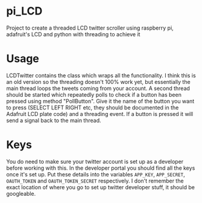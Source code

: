# pi_LCD
Project to create a threaded LCD twitter scroller using raspberry pi, adafruit's LCD and python with threading to achieve it

# Usage
LCDTwitter contains the class which wraps all the functionality. I think this is an old version so the threading doesn't 100% work yet, but essentially the main thread loops the tweets coming from your account. A second thread should be started which repeatedly polls to check if a button has been pressed using method "PollButton". Give it the name of the button you want to press (SELECT LEFT RIGHT etc, they should be documented in the Adafruit LCD plate code) and a threading event. If a button is pressed it will send a signal back to the main thread.

# Keys
You do need to make sure your twitter account is set up as a developer before working with this. In the developer portal you should find all the keys once it's set up. Put these details into the variables `APP_KEY`, `APP_SECRET`, `OAUTH_TOKEN` and `OAUTH_TOKEN_SECRET` respectively. I don't remember the exact location of where you go to set up twitter developer stuff, it should be googleable.
